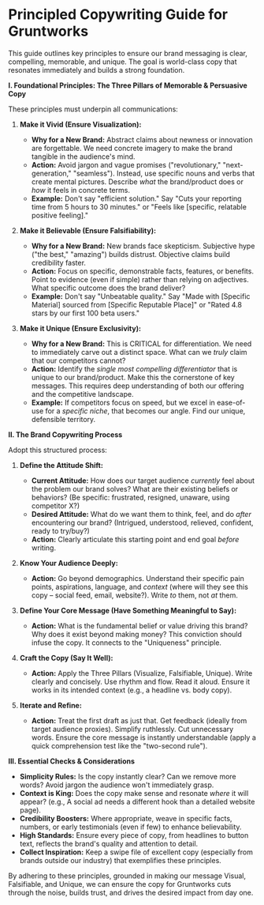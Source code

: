 # Principled Copywriting Guide for Gruntworks

This guide outlines key principles to ensure our brand messaging is clear, compelling, memorable, and unique. The goal is world-class copy that resonates immediately and builds a strong foundation.

**I. Foundational Principles: The Three Pillars of Memorable & Persuasive Copy**

These principles must underpin all communications:

1.  **Make it Vivid (Ensure Visualization):**
    * **Why for a New Brand:** Abstract claims about newness or innovation are forgettable. We need concrete imagery to make the brand tangible in the audience's mind.
    * **Action:** Avoid jargon and vague promises ("revolutionary," "next-generation," "seamless"). Instead, use specific nouns and verbs that create mental pictures. Describe *what* the brand/product does or *how* it feels in concrete terms.
    * **Example:** Don't say "efficient solution." Say "Cuts your reporting time from 5 hours to 30 minutes." or "Feels like [specific, relatable positive feeling]."

2.  **Make it Believable (Ensure Falsifiability):**
    * **Why for a New Brand:** New brands face skepticism. Subjective hype ("the best," "amazing") builds distrust. Objective claims build credibility faster.
    * **Action:** Focus on specific, demonstrable facts, features, or benefits. Point to evidence (even if simple) rather than relying on adjectives. What specific outcome does the brand deliver?
    * **Example:** Don't say "Unbeatable quality." Say "Made with [Specific Material] sourced from [Specific Reputable Place]" or "Rated 4.8 stars by our first 100 beta users."

3.  **Make it Unique (Ensure Exclusivity):**
    * **Why for a New Brand:** This is CRITICAL for differentiation. We need to immediately carve out a distinct space. What can we *truly* claim that our competitors cannot?
    * **Action:** Identify the *single most compelling differentiator* that is unique to our brand/product. Make this the cornerstone of key messages. This requires deep understanding of both our offering and the competitive landscape.
    * **Example:** If competitors focus on speed, but we excel in ease-of-use for a *specific niche*, that becomes our angle. Find our unique, defensible territory.

**II. The Brand Copywriting Process**

Adopt this structured process:

1.  **Define the Attitude Shift:**
    * **Current Attitude:** How does our target audience *currently* feel about the problem our brand solves? What are their existing beliefs or behaviors? (Be specific: frustrated, resigned, unaware, using competitor X?)
    * **Desired Attitude:** What do we want them to think, feel, and do *after* encountering our brand? (Intrigued, understood, relieved, confident, ready to try/buy?)
    * **Action:** Clearly articulate this starting point and end goal *before* writing.

2.  **Know Your Audience Deeply:**
    * **Action:** Go beyond demographics. Understand their specific pain points, aspirations, language, and *context* (where will they see this copy – social feed, email, website?). Write *to* them, not *at* them.

3.  **Define Your Core Message (Have Something Meaningful to Say):**
    * **Action:** What is the fundamental belief or value driving this brand? Why does it exist beyond making money? This conviction should infuse the copy. It connects to the "Uniqueness" principle.

4.  **Craft the Copy (Say It Well):**
    * **Action:** Apply the Three Pillars (Visualize, Falsifiable, Unique). Write clearly and concisely. Use rhythm and flow. Read it aloud. Ensure it works in its intended context (e.g., a headline vs. body copy).

5.  **Iterate and Refine:**
    * **Action:** Treat the first draft as just that. Get feedback (ideally from target audience proxies). Simplify ruthlessly. Cut unnecessary words. Ensure the core message is instantly understandable (apply a quick comprehension test like the "two-second rule").

**III. Essential Checks & Considerations**

* **Simplicity Rules:** Is the copy instantly clear? Can we remove more words? Avoid jargon the audience won't immediately grasp.
* **Context is King:** Does the copy make sense and resonate *where* it will appear? (e.g., A social ad needs a different hook than a detailed website page).
* **Credibility Boosters:** Where appropriate, weave in specific facts, numbers, or early testimonials (even if few) to enhance believability.
* **High Standards:** Ensure every piece of copy, from headlines to button text, reflects the brand's quality and attention to detail.
* **Collect Inspiration:** Keep a swipe file of excellent copy (especially from brands outside our industry) that exemplifies these principles.

By adhering to these principles, grounded in making our message Visual, Falsifiable, and Unique, we can ensure the copy for Gruntworks cuts through the noise, builds trust, and drives the desired impact from day one.